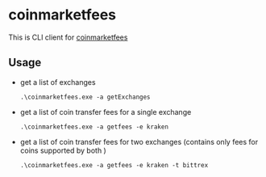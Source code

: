 # coinmarketfees

This is CLI client for [coinmarketfees](https://coinmarketfees.com/)

## Usage

- get a list of exchanges

  `.\coinmarketfees.exe -a getExchanges`

- get a list of coin transfer fees for a single exchange

    `.\coinmarketfees.exe -a getfees -e kraken`

- get a list of coin transfer fees for two exchanges (contains only fees for coins supported by both )

    `.\coinmarketfees.exe -a getfees -e kraken -t bittrex`
